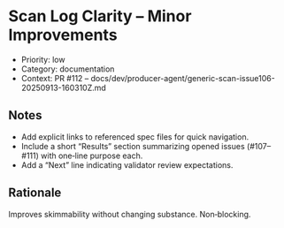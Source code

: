 # Scan Log Clarity – Minor Improvements

- Priority: low
- Category: documentation
- Context: PR #112 – docs/dev/producer-agent/generic-scan-issue106-20250913-160310Z.md

## Notes
- Add explicit links to referenced spec files for quick navigation.
- Include a short “Results” section summarizing opened issues (#107–#111) with one‑line purpose each.
- Add a “Next” line indicating validator review expectations.

## Rationale
Improves skimmability without changing substance. Non‑blocking.

